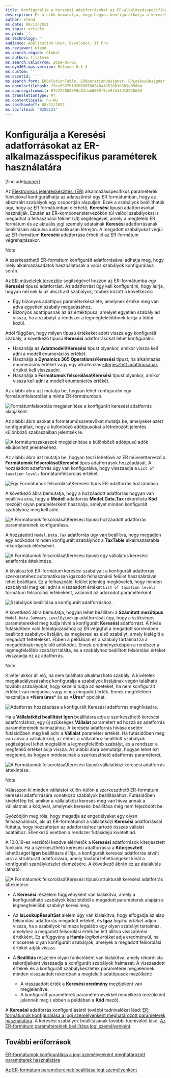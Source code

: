 ```yaml
---
title: Konfigurálja a Keresési adatforrásokat az ER-alkalmazásspecifikus paraméterek használatára
description: Ez a cikk bemutatja, hogy hogyan konfigurálhatja a keresési adatforrásokat az Elektronikus jelentés (ER) formátumokban az ER alkalmazásspecifikus paraméterek használatára.
author: kfend
ms.date: 08/11/2021
ms.topic: article
ms.prod: ''
ms.technology: ''
audience: Application User, Developer, IT Pro
ms.reviewer: kfend
ms.search.region: Global
ms.author: filatovm
ms.search.validFrom: 2019-01-01
ms.dyn365.ops.version: Release 8.1.3
ms.custom: ''
ms.assetid: ''
ms.search.form: ERSolutionTable, EROperationDesigner, ERLookupDesigner, ERComponentLookupStructureEditing
ms.openlocfilehash: f3ce5837b1d20860588848a1b518b3d801a05db4
ms.sourcegitcommit: 87e727005399c82cbb6509f5ce9fb33d18928d30
ms.translationtype: MT
ms.contentlocale: hu-HU
ms.lasthandoff: 08/12/2022
ms.locfileid: "9285121"
---
```

# <a name="configure-lookup-data-sources-to-use-er-application-specific-parameters"></a>Konfigurálja a Keresési adatforrásokat az ER-alkalmazásspecifikus paraméterek használatára 

[!include[banner](../includes/banner.md)]

Az [Elektronikus jelentéskészítési (ER)](general-electronic-reporting.md) alkalmazásspecifikus paraméterek funkcióval konfigurálhatja az adatszűrést egy ER formátumban, hogy az absztrakt szabályok egy csoportján alapuljon. Ezek a szabályok beállíthatók úgy, hogy az ER formátumban elérhető, **Keresési** típusú adatforrásokat használják. Ezután az ER-komponenstervezőkön túl valódi szabályokat is megadhat a felhasználói felület (UI) segítségével, amely a megfelelő ER formátum és az aktuális jogi személy adatainak **Keresési** adatforrásának beállításain alapulva automatikusan létrejön. A megadott szabályokat végül az ER-formátum **Keresési** adatforrása érheti el az ER-formátum végrehajtásakor.

> [!NOTE]
> A szerkeszthető ER-formátum konfigurált adatforrásával adhatja meg, hogy mely alkalmazásadatok használatosak a valós szabályok konfigurálása során.

Az [ER-műveletek tervezője](general-electronic-reporting.md#building-a-format-that-uses-a-data-model-as-a-base) segítségével hozzon az ER-formátumba egy **Keresési** típusú adatforrást. Az adatforrást úgy kell konfigurálni, hogy leírja, hogyan néznek ki az absztrakt szabályok, többek között a következők:

   - Egy bizonyos adattípus paraméterkészlete, amelynek értéke meg van adva egyetlen szabály megadásához.
   - Bizonyos adattípusnak az az értéktípusa, amelyet egyetlen szabály ad vissza, ha a szabályt a rendszer a legmegfelelőbbnek tartja a többi közül.

Attól függően, hogy milyen típusú értékeket adott vissza egy konfigurált szabály, a következő típusú **Keresési** adatforrásokat lehet konfigurálni:

   - Használja az **Adatmodell\Keresési** típust olyankor, amikor vissza kell adni a modell enumerációs értékét.
   - Használja a **Dynamics 365 Operations\Keresési** típust, ha alkalmazás enumerációs értéket vagy egy alkalmazás [kiterjesztett adattípusának](../extensibility/extensible-edts.md) értékét kell visszaadni.
   - Használja a **Formátumok felsorolása\Keresési** típust olyankor, amikor vissza kell adni a modell enumerációs értékét.

Az alábbi ábra azt mutatja be, hogyan lehet konfigurálni egy formátumfelsorolást a minta ER-formátumban.

   ![Formátumfelsorolás megjelenítése a konfigurált keresési adatforrás alapjaként.](./media/er-lookup-data-sources-img1.gif)

Az alábbi ábra azokat a formátumösszetevőket mutatja be, amelyeket azért konfiguráltak, hogy a különböző adótípusokat a létrehozott jelentés különböző szakaszaiban jelentsék le.

   ![A formátumszakaszok megjelenítése a különböző adótípusú adók elkülönített jelentéséhez.](./media/er-lookup-data-sources-img2.png)

Az alábbi ábra azt mutatja be, hogyan teszi lehetővé az ER művelettervező a **Formátumok felsorolása\Keresési** típus adatforrások hozzáadását.  A hozzáadott adatforrás úgy van konfigurálva, hogy visszaadja a `List of taxation levels` formátumfelsorolás értékét.

   ![Egy Formátumok felsorolása\Keresési típus ER-adatforrás hozzáadása.](./media/er-lookup-data-sources-img3.gif)

A következő ábra bemutatja, hogy a hozzáadott adatforrás hogyan van beállítva arra, hogy a **Modell** adatforrás **Model.Data.Tax** rekordlista **Kód** mezőjét olyan paraméterként használja, amelyet minden konfigurált szabályhoz meg kell adni.

![A Formátumok felsorolása\Keresési típusú hozzáadott adatforrás paramétereinek konfigurálása.](./media/er-lookup-data-sources-img4.gif)

A hozzáadott `Model.Data.Tax` adatforrás úgy van beállítva, hogy megadjon egy adókódot minden konfigurált szabályhoz a **TaxTable** alkalmazástábla rekordjainak elérésével.

   ![A Formátumok felsorolása\Keresési típusú egy vállalatos keresési adatforrás áttekintése.](./media/er-lookup-data-sources-img5.gif)

A kiválasztott ER-formátum keresési szabályait a konfigurált adatforrás szerkezetéhez automatikusan igazodó felhasználói felület használatával lehet beállítani. Ez a felhasználói felület jelenleg megköveteli, hogy minden szabálynál meg kell adni a visszaadott értéket `List of taxation levels` formátum felsorolási értékeként, valamint az adókódot paraméterként.

   ![Szabályok beállítása a konfigurált adatforráshoz.](./media/er-lookup-data-sources-img6.gif)

A következő ábra bemutatja, hogyan lehet beállítani a **Számított mezőtípus** `Model.Data.Summary.LevelByLookup` adatforrását úgy, hogy a szükséges paraméterekkel meg tudja hívni a konfigurált **Keresési** adatforrást. A hívás futásidőben való feldolgozásához az ER végigfut a megadott sorrendben beállított szabályok listáján, és megkeresi az első szabályt, amely kielégíti a megadott feltételeket. Ebben a példában ez a szabály tartalmazza a megadottnak megfelelő adókódot. Ennek eredményeképpen a rendszer a legmegfelelőbb szabályt találta, és a szabályhoz beállított felsorolási értéket visszaadja ez az adatforrás.

> [!NOTE]
> Kivétel akkor áll elő, ha nem található alkalmazható szabály. A kivételek megakadályozásához konfigurálja a szabályok listájának végén található további szabályokat, hogy kezelni tudja az eseteket, ha nem konfigurált értéket van megadva, vagy nincs megadott érték. Ennek megfelelően használja a **\*Nem üres**\* és az **\*Üres**\* opciókat.  
>
> ![Adatforrás hozzáadása a konfigurált Keresési adatforrás meghívására.](./media/er-lookup-data-sources-img7.png)

Ha a **Vállalatközi beállítást** **Igen** beállításra adja a szerkeszthető keresési adatforráshoz, egy új szükséges **Vállalat** paramétert ad hozzá az adatforrás paramétereinek halmazához. A keresési adatforrás hívása esetén futásidőben meg kell adni a **Vállalat** paraméter értékét. Ha futásidőben meg van adva a vállalati kód, az ehhez a vállalathoz beállított szabályok segítségével lehet megtalálni a legmegfelelőbb szabályt, és a rendszer a megfelelő értéket adja vissza. Az alábbi ábra bemutatja, hogyan lehet ezt megtenni, és hogyan módosulnak a szerkeszthető adatforrás paraméterei.

   ![A Formátumok felsorolása\Keresési típusú vállalatközi keresési adatforrás áttekintése.](./media/er-lookup-data-sources-img8.gif)

> [!NOTE]
> Válasszon ki minden vállalatot külön-külön a szerkeszthető ER-formátum keresési adatforrására vonatkozó szabályok beállításához. Futásidőben kivétel lép fel, amikor a vállalatközi keresés meg van hívva annak a vállalatnak a kódjával, amelynek keresési beállítása még nem fejeződött be.
>
> Győződjön meg róla, hogy megadja az engedélyeket egy olyan felhasználónak, aki az ER-formátumot a vállalatközi **Keresési** adatforrással futtatja, hogy hozzáférjen az adatforráshoz tartozó összes vállalat adataihoz. Ellenkező esetben a rendszer futásidejű kivételt ad.

A 10.0.19-es verziótól kezdve elérhetők a **Keresési** adatforrások kiterjesztett funkciói. Ha a szerkeszthető keresési adatforrásra a **Kiterjesztett** lehetőséget **Igen** beállításra állítja, a konfigurált keresési adatforrás átvált arra a strukturált adatforrásra, amely további lehetőségeket kínál a konfigurált szabálykészlet elemzésére. A következő ábrán ez az átalakítás látható.

   ![A Formátumok felsorolása\Keresési típusú strukturált keresési adatforrás áttekintése.](./media/er-lookup-data-sources-img9.gif)

- A **Keresési** részelem függvényként van kialakítva, amely a konfigurálható szabályok készletéből a megadott paraméterek alapján a legmegfelelőbb szabályt keresi meg.
- Az **IsLookupResultSet** alelem úgy van kialakítva, hogy elfogadja az alap felsorolási adatforrás megadott értékét, és **Igaz** *logikai értéket* adjon vissza, ha a szabályok halmaza legalább egy olyan szabályt tartalmaz, amelyhez a megadott felsorolási érték be lett állítva visszatérési értékként. Ez a függvény a **Hamis** *logikai értéket* adja eredményül, ha nincsenek olyan konfigurált szabályok, amelyek a megadott felsorolási értéket adják vissza.
- A **Beállítás** részelem olyan funkcióként van kialakítva, amely rekordlista rekordjaiként visszaadja a konfigurált szabályok halmazát. A visszaadott értékek és a konfigurált szabálykészletek paraméterei megjelennek minden visszaadott rekordban a megfelelő adattípusok mezőiként:

    - A visszaadott érték a **Keresési eredmény** mezőjeként van megjelenítve.
    - A konfigurált paraméterek paraméternevekkel rendelkező mezőkként jelennek meg ( ebben a példában a **Kód** mező).

A **Keresési** adatforrás konfigurálásáról további tudnivalókat lásd: [ER-formátumok konfigurálása a jogi személyenként meghatározott paraméterek használatára](er-app-specific-parameters-configure-format.md). A keresési szabályok beállításának további tudnivalóit lásd: [Az ER-formátum paramétereinek beállítása jogi személyenként](er-app-specific-parameters-set-up.md).

## <a name="additional-resources"></a>További erőforrások

[ER-formátumok konfigurálása a jogi személyenként meghatározott paraméterek használatára](er-app-specific-parameters-configure-format.md)

[Az ER-formátum paramétereinek beállítása jogi személyenként](er-app-specific-parameters-set-up.md)
